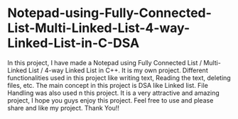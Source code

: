 # Notepad-using-Fully-Connected-List-Multi-Linked-List-4-way-Linked-List-in-C-DSA
In this project, I have made a Notepad using Fully Connected List / Multi-Linked List / 4-way Linked List in C++. It is my own project. Different functionalities used in this project like writing text, Reading the text, deleting files, etc. The main concept in this project is DSA like Linked list. File Handling was also used n this project. It is a very attractive and amazing project, I hope you guys enjoy this project.  Feel free to use and please share and like my project.  Thank You!!
